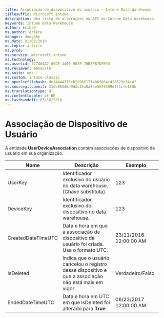 ```yaml
---
title: Associação de dispositivo do usuário – Intune Data Warehouse
titlesuffix: Microsoft Intune
description: Uma lista de alterações na API do Intune Data Warehouse.
keywords: Intune Data Warehouse
author: Erikre
ms.author: erikre
manager: dougeby
ms.date: 01/02/2018
ms.topic: article
ms.prod: ''
ms.service: microsoft-intune
ms.technology: ''
ms.assetid: 777484A7-09CE-4409-987F-76B3F87DFE93
ms.reviewer: aanavath
ms.suite: ems
ms.custom: intune-classic
ms.openlocfilehash: de14444376cb2998f17f406f084c428523ef4e4f
ms.sourcegitcommit: 21db583d6a9d3c15a8a8ee5579309dff1cfe1f8b
ms.translationtype: HT
ms.contentlocale: pt-BR
ms.lasthandoff: 03/16/2018
---
```

# <a name="user-device-association"></a>Associação de Dispositivo de Usuário

A entidade **UserDeviceAssociation** contém associações de dispositivo de usuário em sua organização.

| Nome               | Descrição                                                                                      | Exemplo                |
|--------------------|--------------------------------------------------------------------------------------------------|------------------------|
| UserKey            | Identificador exclusivo do usuário no data warehouse. (Chave substituta).                              | 123                    |
| DeviceKey          | Identificador exclusivo do dispositivo no data warehouse.                                            | 123                    |
| CreatedDateTimeUTC | Data e hora em que a associação de dispositivo de usuário foi criada. Usa o formato UTC.                                | 23/11/2016 12:00:00 AM |
| IsDeleted          | Indica que o usuário cancelou o registro desse dispositivo e que a associação não está mais em vigor. | Verdadeiro/Falso             |
| EndedDateTimeUTC   | Data e hora em UTC em que IsDeleted foi alterado para **True**.                                              | 06/23/2017 12:00:00 AM |
